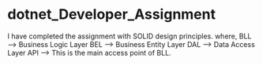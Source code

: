 # dotnet_Developer_Assignment
I have completed the assignment with SOLID design principles.
where,
  BLL --> Business Logic Layer 
  BEL --> Business Entity Layer
  DAL --> Data Access Layer
  API --> This is the main access point of BLL.
